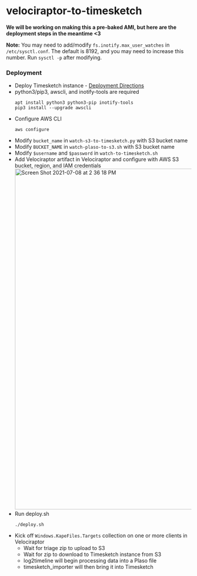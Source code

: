 # velociraptor-to-timesketch

**We will be working on making this a pre-baked AMI, but here are the deployment steps in the meantime <3**

**Note:** You may need to add/modify `fs.inotify.max_user_watches` in `/etc/sysctl.conf`. The default is 8192, and you may need to increase this number. Run `sysctl -p` after modifying.


### Deployment
* Deploy Timesketch instance - [Deployment Directions](https://github.com/google/timesketch/blob/master/docs/getting-started/install.md)
* python3/pip3, awscli, and inotify-tools are required
  ```
  apt install python3 python3-pip inotify-tools
  pip3 install --upgrade awscli
  ```
* Configure AWS CLI
  ```
  aws configure 
  ```
* Modify `bucket_name` in `watch-s3-to-timesketch.py` with S3 bucket name
* Modify `BUCKET_NAME` in `watch-plaso-to-s3.sh` with S3 bucket name
* Modify `$username` and `$password` in `watch-to-timesketch.sh` 
* Add Velociraptor artifact in Velociraptor and configure with AWS S3 bucket, region, and IAM credentials
  <img width="924" alt="Screen Shot 2021-07-08 at 2 36 18 PM" src="https://user-images.githubusercontent.com/1244979/124973850-114cdc80-dffa-11eb-8267-fc97488993b2.png">
* Run deploy.sh
  ```
  ./deploy.sh
  ```
* Kick off `Windows.KapeFiles.Targets` collection on one or more clients in Velociraptor
  * Wait for triage zip to upload to S3
  * Wait for zip to download to Timesketch instance from S3
  * log2timeline will begin processing data into a Plaso file
  * timesketch_importer will then bring it into Timesketch
